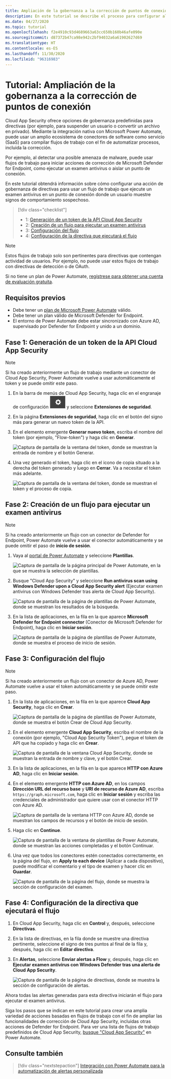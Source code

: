 ```yaml
---
title: Ampliación de la gobernanza a la corrección de puntos de conexión
description: En este tutorial se describe el proceso para configurar alertas de directivas de Microsoft Cloud App Security para desencadenar flujos de trabajo de Microsoft Power Automate a fin de ejecutar acciones de corrección de Microsoft Defender for Endpoint.
ms.date: 04/27/2020
ms.topic: tutorial
ms.openlocfilehash: f2e4910c93d4689663a63cc650b160b46afe090e
ms.sourcegitcommit: d87372b47ca98e942c2bf94032a6a61902627d69
ms.translationtype: HT
ms.contentlocale: es-ES
ms.lasthandoff: 11/30/2020
ms.locfileid: "96316983"
---
```

# <a name="tutorial-extend-governance-to-endpoint-remediation"></a>Tutorial: Ampliación de la gobernanza a la corrección de puntos de conexión

Cloud App Security ofrece opciones de gobernanza predefinidas para directivas (por ejemplo, para suspender un usuario o convertir un archivo en privado). Mediante la integración nativa con Microsoft Power Automate, puede usar un amplio ecosistema de conectores de software como servicio (SaaS) para compilar flujos de trabajo con el fin de automatizar procesos, incluida la corrección.

Por ejemplo, al detectar una posible amenaza de malware, puede usar flujos de trabajo para iniciar acciones de corrección de Microsoft Defender for Endpoint, como ejecutar un examen antivirus o aislar un punto de conexión.

En este tutorial obtendrá información sobre cómo configurar una acción de gobernanza de directivas para usar un flujo de trabajo que ejecute un examen antivirus en un punto de conexión donde un usuario muestre signos de comportamiento sospechoso.

> [!div class="checklist"]
>
> * 1: [Generación de un token de la API Cloud App Security](#generate-token)
> * 2: [Creación de un flujo para ejecutar un examen antivirus](#create-flow)
> * 3: [Configuración del flujo](#configure-flow)
> * 4: [Configuración de la directiva que ejecutará el flujo](#configure-policy)

> [!NOTE]
> Estos flujos de trabajo solo son pertinentes para directivas que contengan actividad de usuarios. Por ejemplo, no puede usar estos flujos de trabajo con directivas de detección o de OAuth.

Si no tiene un plan de Power Automate, [regístrese para obtener una cuenta de evaluación gratuita](https://flow.microsoft.com/pricing).

## <a name="prerequisites"></a>Requisitos previos

* Debe tener un [plan de Microsoft Power Automate](https://flow.microsoft.com/pricing) válido.
* Debe tener un plan válido de Microsoft Defender for Endpoint.
* El entorno de Power Automate debe estar sincronizado con Azure AD, supervisado por Defender for Endpoint y unido a un dominio.

## <a name="phase-1-generate-a-cloud-app-security-api-token"></a>Fase 1: Generación de un token de la API Cloud App Security<a name="generate-token"></a>

> [!NOTE]
> Si ha creado anteriormente un flujo de trabajo mediante un conector de Cloud App Security, Power Automate vuelve a usar automáticamente el token y se puede omitir este paso.

1. En la barra de menús de Cloud App Security, haga clic en el engranaje de configuración ![icono de configuración](media/settings-icon.png "icono de configuración") y seleccione **Extensiones de seguridad**.

1. En la página **Extensiones de seguridad**, haga clic en el botón del signo más para generar un nuevo token de la API.
1. En el elemento emergente **Generar nuevo token**, escriba el nombre del token (por ejemplo, "Flow-token") y haga clic en **Generar**.

    ![Captura de pantalla de la ventana del token, donde se muestran la entrada de nombre y el botón Generar.](media/tutorial-flow-token-generate.png)
1. Una vez generado el token, haga clic en el icono de copia situado a la derecha del token generado y luego en **Cerrar**. Va a necesitar el token más adelante.

    ![Captura de pantalla de la ventana del token, donde se muestran el token y el proceso de copia.](media/tutorial-flow-token-copy.png)

## <a name="phase-2-create-a-flow-to-run-an-antivirus-scan"></a>Fase 2: Creación de un flujo para ejecutar un examen antivirus<a name="create-flow"></a>

> [!NOTE]
> Si ha creado anteriormente un flujo con un conector de Defender for Endpoint, Power Automate vuelve a usar el conector automáticamente y se puede omitir el paso de **inicio de sesión**.

1. Vaya al [portal de Power Automate](https://flow.microsoft.com/) y seleccione **Plantillas**.

    ![Captura de pantalla de la página principal de Power Automate, en la que se muestra la selección de plantillas.](media/tutorial-flow-templates.png)

1. Busque "Cloud App Security" y seleccione **Run antivirus scan using Windows Defender upon a Cloud App Security alert** (Ejecutar examen antivirus con Windows Defender tras alerta de Cloud App Security).

    ![Captura de pantalla de la página de plantillas de Power Automate, donde se muestran los resultados de la búsqueda.](media/tutorial-flow-templates-search.png)

1. En la lista de aplicaciones, en la fila en la que aparece **Microsoft Defender for Endpoint connector** (Conector de Microsoft Defender for Endpoint), haga clic en **Iniciar sesión**.

    ![Captura de pantalla de la página de plantillas de Power Automate, donde se muestra el proceso de inicio de sesión.](media/tutorial-flow-templates-signin.png)

## <a name="phase-3-configure-the-flow"></a>Fase 3: Configuración del flujo<a name="configure-flow"></a>

> [!NOTE]
> Si ha creado anteriormente un flujo con un conector de Azure AD, Power Automate vuelve a usar el token automáticamente y se puede omitir este paso.

1. En la lista de aplicaciones, en la fila en la que aparece **Cloud App Security**, haga clic en **Crear**.

    ![Captura de pantalla de la página de plantillas de Power Automate, donde se muestra el botón Crear de Cloud App Security.](media/tutorial-flow-templates-create.png)

1. En el elemento emergente **Cloud App Security**, escriba el nombre de la conexión (por ejemplo, "Cloud App Security Token"), pegue el token de API que ha copiado y haga clic en **Crear**.

    ![Captura de pantalla de la ventana Cloud App Security, donde se muestran la entrada de nombre y clave, y el botón Crear.](media/tutorial-flow-templates-create-window.png)

1. En la lista de aplicaciones, en la fila en la que aparece **HTTP con Azure AD**, haga clic en **Iniciar sesión**.

1. En el elemento emergente **HTTP con Azure AD**, en los campos **Dirección URL del recurso base** y **URI de recurso de Azure AD**, escriba `https://graph.microsoft.com`, haga clic en **Iniciar sesión** y escriba las credenciales de administrador que quiere usar con el conector HTTP con Azure AD.

    ![Captura de pantalla de la ventana HTTP con Azure AD, donde se muestran los campos de recursos y el botón de inicio de sesión.](media/tutorial-flow-templates-azure.png)

1. Haga clic en **Continue**.

    ![Captura de pantalla de la ventana de plantillas de Power Automate, donde se muestran las acciones completadas y el botón Continuar.](media/tutorial-flow-templates-continue.png)

1. Una vez que todos los conectores estén conectados correctamente, en la página del flujo, en **Apply to each device** (Aplicar a cada dispositivo), puede modificar el comentario y el tipo de examen y hacer clic en **Guardar**.

    ![Captura de pantalla de la página del flujo, donde se muestra la sección de configuración del examen.](media/tutorial-flow-templates-scan.png)

## <a name="phase-4-configure-a-policy-to-run-the-flow"></a>Fase 4: Configuración de la directiva que ejecutará el flujo<a name="configure-policy"></a>

1. En Cloud App Security, haga clic en **Control** y, después, seleccione **Directivas**.

1. En la lista de directivas, en la fila donde se muestre una directiva pertinente, seleccione el signo de tres puntos al final de la fila y, después, haga clic en **Editar directiva**.

1. En **Alertas**, seleccione **Enviar alertas a Flow** y, después, haga clic en **Ejecutar examen antivirus con Windows Defender tras una alerta de Cloud App Security**.

    ![Captura de pantalla de la página de directivas, donde se muestra la sección de configuración de alertas.](media/tutorial-flow-templates-alerts.png)

Ahora todas las alertas generadas para esta directiva iniciarán el flujo para ejecutar el examen antivirus.

Siga los pasos que se indican en este tutorial para crear una amplia variedad de acciones basadas en flujos de trabajo con el fin de ampliar las funcionalidades de corrección de Cloud App Security, incluidas otras acciones de Defender for Endpoint. Para ver una lista de flujos de trabajo predefinidos de Cloud App Security, [busque "Cloud App Security"](https://go.microsoft.com/fwlink/?linkid=2102574) en Power Automate.

## <a name="see-also"></a>Consulte también

> [!div class="nextstepaction"]
> [Integración con Power Automate para la automatización de alertas personalizada](flow-integration.md)
